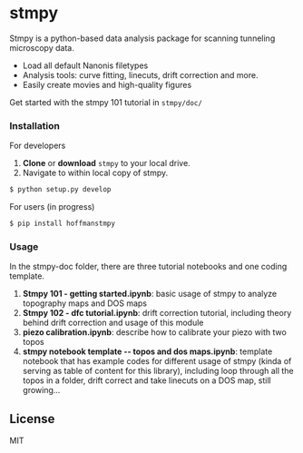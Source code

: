 # stmpy

Stmpy is a python-based data analysis package for scanning tunneling microscopy data.

  - Load all default Nanonis filetypes
  - Analysis tools: curve fitting, linecuts, drift correction and more.
  - Easily create movies and high-quality figures

Get started with the stmpy 101 tutorial in `stmpy/doc/`

### Installation

For developers

1. **Clone** or **download** `stmpy` to your local drive.
2. Navigate to within local copy of stmpy.
```sh
$ python setup.py develop
```

For users (in progress)

```sh
$ pip install hoffmanstmpy
```

### Usage
In the stmpy-doc folder, there are three tutorial notebooks and one coding template.
1. **Stmpy 101 - getting started.ipynb**: basic usage of stmpy to analyze topography maps and DOS maps
2. **Stmpy 102 - dfc tutorial.ipynb**: drift correction tutorial, including theory behind drift correction and usage of this module
3. **piezo calibration.ipynb**: describe how to calibrate your piezo with two topos
4. **stmpy notebook template -- topos and dos maps.ipynb**: template notebook that has example codes for different usage of stmpy (kinda of serving as table of content for this library), including loop through all the topos in a folder, drift correct and take linecuts on a DOS map, still growing...

License
----

MIT
